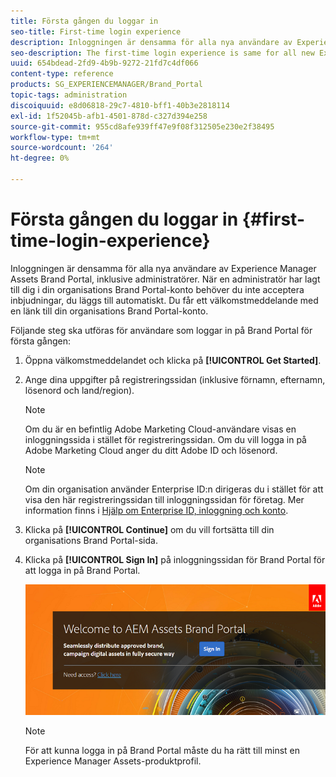 ```yaml
---
title: Första gången du loggar in
seo-title: First-time login experience
description: Inloggningen är densamma för alla nya användare av Experience Manager Assets Brand Portal, inklusive administratörer. När en administratör har lagt till dig i din organisations Brand Portal-konto behöver du inte acceptera inbjudningar, du läggs till automatiskt. Du får ett välkomstmeddelande med en länk till din organisations Brand Portal-konto.
seo-description: The first-time login experience is same for all new Experience Manager Assets Brand Portal users, including Administrators. After an Administrator adds you to your organization's Brand Portal account, you need not accept invitations, you are automatically added. You receive a welcome email that contains a link to your organization’s Brand Portal account.
uuid: 654bdead-2fd9-4b9b-9272-21fd7c4df066
content-type: reference
products: SG_EXPERIENCEMANAGER/Brand_Portal
topic-tags: administration
discoiquuid: e8d06818-29c7-4810-bff1-40b3e2818114
exl-id: 1f52045b-afb1-4501-878d-c327d394e258
source-git-commit: 955cd8afe939ff47e9f08f312505e230e2f38495
workflow-type: tm+mt
source-wordcount: '264'
ht-degree: 0%

---
```


# Första gången du loggar in {#first-time-login-experience}

Inloggningen är densamma för alla nya användare av Experience Manager Assets Brand Portal, inklusive administratörer. När en administratör har lagt till dig i din organisations Brand Portal-konto behöver du inte acceptera inbjudningar, du läggs till automatiskt. Du får ett välkomstmeddelande med en länk till din organisations Brand Portal-konto.

Följande steg ska utföras för användare som loggar in på Brand Portal för första gången:

1. Öppna välkomstmeddelandet och klicka på **[!UICONTROL Get Started]**.

1. Ange dina uppgifter på registreringssidan (inklusive förnamn, efternamn, lösenord och land/region).
   >[!NOTE]
   >
   >Om du är en befintlig Adobe Marketing Cloud-användare visas en inloggningssida i stället för registreringssidan. Om du vill logga in på Adobe Marketing Cloud anger du ditt Adobe ID och lösenord.

   >[!NOTE]
   >
   >Om din organisation använder Enterprise ID:n dirigeras du i stället för att visa den här registreringssidan till inloggningssidan för företag. Mer information finns i [Hjälp om Enterprise ID, inloggning och konto](https://helpx.adobe.com/in/enterprise/kb/enterprise-id-faq.html).

1. Klicka på **[!UICONTROL Continue]** om du vill fortsätta till din organisations Brand Portal-sida.
1. Klicka på **[!UICONTROL Sign In]** på inloggningssidan för Brand Portal för att logga in på Brand Portal.

   ![Brand Portal Sign-sida](assets/signin-onboarding.png)

   >[!NOTE]
   >
   >För att kunna logga in på Brand Portal måste du ha rätt till minst en Experience Manager Assets-produktprofil.
